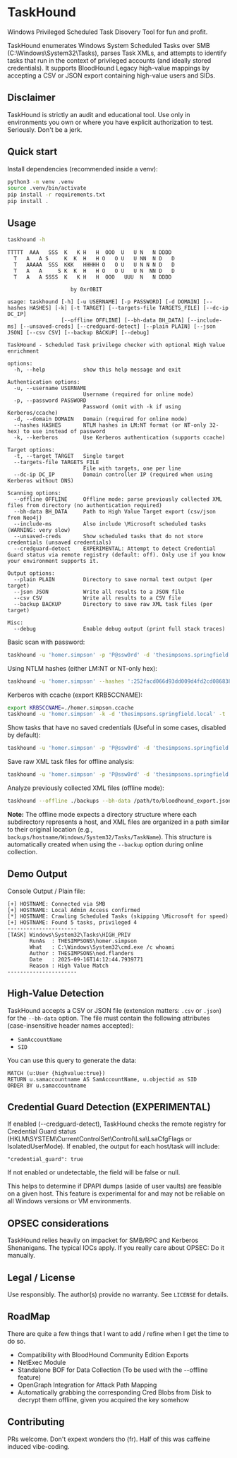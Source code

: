 # TaskHound

Windows Privileged Scheduled Task Disovery Tool for fun and profit.


TaskHound enumerates Windows System Scheduled Tasks over SMB (C:\Windows\System32\Tasks), parses Task XMLs, and attempts to identify tasks that run in the context of privileged accounts (and ideally stored credentials). It supports BloodHound Legacy high-value mappings by accepting a CSV or JSON export containing high-value users and SIDs.

## Disclaimer

TaskHound is strictly an audit and educational tool. Use only in environments you own or where you have explicit authorization to test. Seriously. Don't be a jerk.

## Quick start

Install dependencies (recommended inside a venv):

```bash
python3 -m venv .venv
source .venv/bin/activate
pip install -r requirements.txt
pip install .
```

## Usage

```bash
taskhound -h
```
```
TTTTT  AAA   SSS  K   K H   H  OOO  U   U N   N DDDD
  T   A   A S     K  K  H   H O   O U   U NN  N D   D
  T   AAAAA  SSS  KKK   HHHHH O   O U   U N N N D   D
  T   A   A     S K  K  H   H O   O U   U N  NN D   D
  T   A   A SSSS  K   K H   H  OOO   UUU  N   N DDDD

                    by 0xr0BIT

usage: taskhound [-h] [-u USERNAME] [-p PASSWORD] [-d DOMAIN] [--hashes HASHES] [-k] [-t TARGET] [--targets-file TARGETS_FILE] [--dc-ip DC_IP]
                 [--offline OFFLINE] [--bh-data BH_DATA] [--include-ms] [--unsaved-creds] [--credguard-detect] [--plain PLAIN] [--json JSON] [--csv CSV] [--backup BACKUP] [--debug]

TaskHound - Scheduled Task privilege checker with optional High Value enrichment

options:
  -h, --help            show this help message and exit

Authentication options:
  -u, --username USERNAME
                        Username (required for online mode)
  -p, --password PASSWORD
                        Password (omit with -k if using Kerberos/ccache)
  -d, --domain DOMAIN   Domain (required for online mode)
  --hashes HASHES       NTLM hashes in LM:NT format (or NT-only 32-hex) to use instead of password
  -k, --kerberos        Use Kerberos authentication (supports ccache)

Target options:
  -t, --target TARGET   Single target
  --targets-file TARGETS_FILE
                        File with targets, one per line
  --dc-ip DC_IP         Domain controller IP (required when using Kerberos without DNS)

Scanning options:
  --offline OFFLINE     Offline mode: parse previously collected XML files from directory (no authentication required)
  --bh-data BH_DATA     Path to High Value Target export (csv/json from Neo4j)
  --include-ms          Also include \Microsoft scheduled tasks (WARNING: very slow)
  --unsaved-creds       Show scheduled tasks that do not store credentials (unsaved credentials)
  --credguard-detect    EXPERIMENTAL: Attempt to detect Credential Guard status via remote registry (default: off). Only use if you know your environment supports it.

Output options:
  --plain PLAIN         Directory to save normal text output (per target)
  --json JSON           Write all results to a JSON file
  --csv CSV             Write all results to a CSV file
  --backup BACKUP       Directory to save raw XML task files (per target)

Misc:
  --debug               Enable debug output (print full stack traces)
```

Basic scan with password:

```bash
taskhound -u 'homer.simpson' -p 'P@ssw0rd' -d 'thesimpsons.springfield.local' -t 'HOSTNAME/IP' --dc-ip 172.17.1.11
```

Using NTLM hashes (either LM:NT or NT-only hex):

```bash
taskhound -u 'homer.simpson' --hashes ':252facd066d93dd009d4fd2cd0868384' -d 'thesimpsons.springfield.local' -t 'HOSTNAME/IP'
```

Kerberos with ccache (export KRB5CCNAME):

```bash
export KRB5CCNAME=./homer.simpson.ccache
taskhound -u 'homer.simpson' -k -d 'thesimpsons.springfield.local' -t 'HOSTNAME' --dc-ip 172.17.1.11
```

Show tasks that have no saved credentials (Useful in some cases, disabled by default):

```bash
taskhound -u 'homer.simpson' -p 'P@ssw0rd' -d 'thesimpsons.springfield.local' --unsaved-creds -t 'HOSTNAME'
```

Save raw XML task files for offline analysis:

```bash
taskhound -u 'homer.simpson' -p 'P@ssw0rd' -d 'thesimpsons.springfield.local' -t 'HOSTNAME' --backup ./backups
```

Analyze previously collected XML files (offline mode):

```bash
taskhound --offline ./backups --bh-data /path/to/bloodhound_export.json
```

**Note:** The offline mode expects a directory structure where each subdirectory represents a host, and XML files are organized in a path similar to their original location (e.g., `backups/hostname/Windows/System32/Tasks/TaskName`). This structure is automatically created when using the `--backup` option during online collection.

## Demo Output

Console Output / Plain file:

```
[+] HOSTNAME: Connected via SMB
[+] HOSTNAME: Local Admin Access confirmed
[*] HOSTNAME: Crawling Scheduled Tasks (skipping \Microsoft for speed)
[+] HOSTNAME: Found 5 tasks, privileged 4
----------------------
[TASK] Windows\System32\Tasks\HIGH_PRIV
       RunAs  : THESIMPSONS\homer.simpson
       What   : C:\Windows\System32\cmd.exe /c whoami
       Author : THESIMPSONS\ned.flanders
       Date   : 2025-09-16T14:12:44.7939771
       Reason : High Value Match
----------------------
```

## High-Value Detection

TaskHound accepts a CSV or JSON file (extension matters: `.csv` or `.json`) for the `--bh-data` option. The file must contain the following attributes (case-insensitive header names accepted):

- `SamAccountName`
- `SID`

You can use this query to generate the data:

```
MATCH (u:User {highvalue:true})
RETURN u.samaccountname AS SamAccountName, u.objectid as SID
ORDER BY u.samaccountname
```

## Credential Guard Detection (EXPERIMENTAL)

If enabled (--credguard-detect), TaskHound checks the remote registry for Credential Guard status (HKLM\SYSTEM\CurrentControlSet\Control\Lsa\LsaCfgFlags or IsolatedUserMode). If enabled, the output for each host/task will include:

    "credential_guard": true

If not enabled or undetectable, the field will be false or null.

This helps to determine if DPAPI dumps (aside of user vaults) are feasible on a given host. This feature is experimental for and may not be reliable on all Windows versions or VM environments.

## OPSEC considerations

TaskHound relies heavily on impacket for SMB/RPC and Kerberos Shenanigans. The typical IOCs apply.
If you really care about OPSEC: Do it manually. 

## Legal / License

Use responsibly. The author(s) provide no warranty. See `LICENSE` for details.

## RoadMap

There are quite a few things that I want to add / refine when I get the time to do so.

- Compatibility with BloodHound Community Edition Exports
- NetExec Module
- Standalone BOF for Data Collection (To be used with the --offline feature)
- OpenGraph Integration for Attack Path Mapping
- Automatically grabbing the corresponding Cred Blobs from Disk to decrypt them offline, given you acquired the key somehow

## Contributing

PRs welcome. Don't expext wonders tho (fr). Half of this was caffeine induced vibe-coding.
